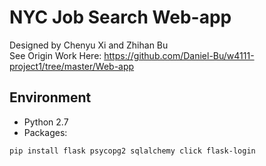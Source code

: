 # NYC Job Search Web-app
Designed by Chenyu Xi and Zhihan Bu<br/>
See Origin Work Here: https://github.com/Daniel-Bu/w4111-project1/tree/master/Web-app<br/>

## Environment
- Python 2.7
- Packages:  
```
pip install flask psycopg2 sqlalchemy click flask-login
```
